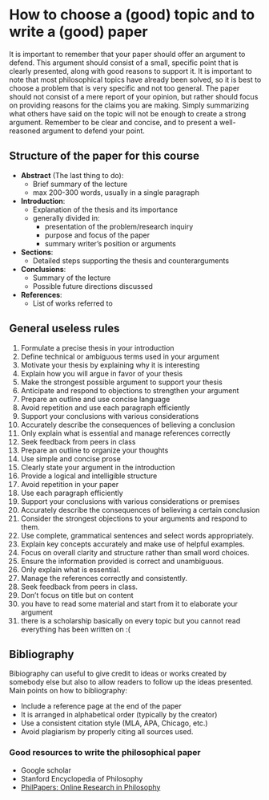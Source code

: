 # How to choose a (good) topic and to write a (good) paper


It is important to remember that your paper should offer an argument to defend. This argument should consist of a small, specific point that is clearly presented, along with good reasons to support it. It is important to note that most philosophical topics have already been solved, so it is best to choose a problem that is very specific and not too general.
The paper should not consist of a mere report of your opinion, but rather should focus on providing reasons for the claims you are making. Simply summarizing what others have said on the topic will not be enough to create a strong argument. Remember to be clear and concise, and to present a well-reasoned argument to defend your point.

## Structure of the paper for this course

- **Abstract** (The last thing to do): 
	- Brief summary of the lecture
	- max 200-300 words, usually in a single paragraph
- **Introduction**:
	- Explanation of the thesis and its importance
	- generally divided in: 
		- presentation of the problem/research inquiry 
		- purpose and focus of the paper
		- summary writer’s position or arguments
- **Sections**:
	- Detailed steps supporting the thesis and counterarguments
- **Conclusions**:
	- Summary of the lecture
	- Possible future directions discussed
- **References**:
	- List of works referred to

## General useless rules

1. Formulate a precise thesis in your introduction
2. Define technical or ambiguous terms used in your argument
3. Motivate your thesis by explaining why it is interesting
4. Explain how you will argue in favor of your thesis
5. Make the strongest possible argument to support your thesis
6. Anticipate and respond to objections to strengthen your argument
7. Prepare an outline and use concise language
8. Avoid repetition and use each paragraph efficiently
9. Support your conclusions with various considerations
10. Accurately describe the consequences of believing a conclusion 
11. Only explain what is essential and manage references correctly 
12. Seek feedback from peers in class
13. Prepare an outline to organize your thoughts
14. Use simple and concise prose
15. Clearly state your argument in the introduction
16. Provide a logical and intelligible structure
17. Avoid repetition in your paper
18. Use each paragraph efficiently
19. Support your conclusions with various considerations or premises
20. Accurately describe the consequences of believing a certain conclusion
21. Consider the strongest objections to your arguments and respond to them.
22. Use complete, grammatical sentences and select words appropriately.
23. Explain key concepts accurately and make use of helpful examples.
24. Focus on overall clarity and structure rather than small word choices.
25. Ensure the information provided is correct and unambiguous.
26. Only explain what is essential.
27. Manage the references correctly and consistently.
28. Seek feedback from peers in class.
29. Don’t focus on title but on content
30. you have to read some material and start from it to elaborate your argument
31. there is a scholarship basically on every topic but you cannot read everything has been written on :(

## Bibliography

Bibiography can useful to give credit to ideas or works created by somebody else but also to allow readers to follow up the ideas presented.
Main points on how to bibliography:

- Include a reference page at the end of the paper
- It is arranged in alphabetical order (typically by the creator)
- Use a consistent citation style (MLA, APA, Chicago, etc.)
- Avoid plagiarism by properly citing all sources used.

### Good resources to write the philosophical paper

- Google scholar
- Stanford Encyclopedia of Philosophy
- [PhilPapers: Online Research in Philosophy](https://philpapers.org/)
